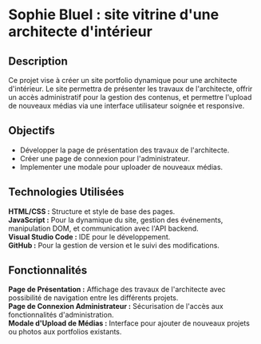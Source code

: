 <h1>Sophie Bluel : site vitrine d'une architecte d'intérieur</h1>

<h2>Description</h2>
Ce projet vise à créer un site portfolio dynamique pour une architecte d'intérieur. Le site permettra de présenter les travaux de l'architecte, offrir un accès administratif pour la gestion des contenus, et permettre l'upload de nouveaux médias via une interface utilisateur soignée et responsive.

<h2>Objectifs</h2>
<ul>
<li>Développer la page de présentation des travaux de l'architecte.</li>
 <li>Créer une page de connexion pour l'administrateur.</li>
 <li>Implementer une modale pour uploader de nouveaux médias.</li>
</ul>

<h2>Technologies Utilisées</h2>
<b>HTML/CSS :</b> Structure et style de base des pages. <br>
<b>JavaScript :</b> Pour la dynamique du site, gestion des événements, manipulation DOM, et communication avec l'API backend.<br>
<b>Visual Studio Code :</b> IDE pour le développement.<br>
<b>GitHub :</b> Pour la gestion de version et le suivi des modifications.

<h2>Fonctionnalités</h2>
<b>Page de Présentation :</b> Affichage des travaux de l'architecte avec possibilité de navigation entre les différents projets.<br>
<b>Page de Connexion Administrateur :</b> Sécurisation de l'accès aux fonctionnalités d'administration.<br>
<b>Modale d'Upload de Médias :</b> Interface pour ajouter de nouveaux projets ou photos aux portfolios existants.<br>
